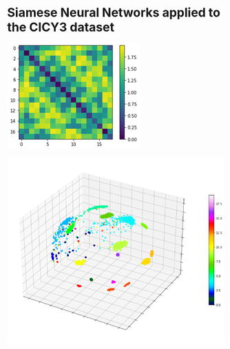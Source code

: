 # Siamese Neural Networks applied to the CICY3 dataset

![the learned similarity score](similarity.png)

![the CICY3 dataset clustered by similarity](cicy3.png)
